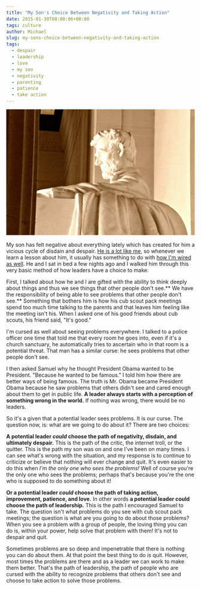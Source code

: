 ```yaml
---
title: "My Son's Choice Between Negativity and Taking Action"
date: 2015-01-30T08:00:06+00:00
tags: culture
author: Michael
slug: my-sons-choice-between-negativity-and-taking-action
tags:
  - despair
  - leadership
  - love
  - my son
  - negativity
  - parenting
  - patience
  - take action
---
```

<div class="full-width">
  <img src="/images/feature-my-sons-choice-between-negativity-and-taking-action.jpg" alt="Negativity" />
</div>

My son has felt negative about everything lately which has created for him a vicious cycle of disdain and despair. [He is a lot like me](/embrace-difficulty/ "Embrace Difficulty"), so whenever we learn a lesson about him, it usually has something to do with [how I'm wired as well](/failure-the-catalyst/ "Failure the Catalyst"). He and I sat in bed a few nights ago and I walked him through this very basic method of how leaders have a choice to make:

First, I talked about how he and I are gifted with the ability to think deeply about things and thus we see things that other people don't see.** We have the responsibility of being able to see problems that other people don't see.** Something that bothers him is how his cub scout pack meetings spend too much time talking to the parents and that leaves him feeling like the meeting isn't his. When I asked one of his good friends about cub scouts, his friend said, "It's good."

I'm cursed as well about seeing problems everywhere. I talked to a police officer one time that told me that every room he goes into, even if it's a church sanctuary, he automatically tries to ascertain who in that room is a potential threat. That man has a similar curse: he sees problems that other people don't see.

I then asked Samuel why he thought President Obama wanted to be President. "Because he wanted to be famous." I told him how there are better ways of being famous. The truth is Mr. Obama became President Obama because he saw problems that others didn't see and cared enough about them to get in public life. **A leader always starts with a perception of something wrong in the world.** If nothing was wrong, there would be no leaders.

So it's a given that a potential leader sees problems. It is our curse. The question now, is: what are we going to do about it? There are two choices:

**A potential leader _could_ choose the path of negativity, disdain, and ultimately despair.** This is the path of the critic, the internet troll, or the quitter. This is the path my son was on and one I've been on many times. I can see what's wrong with the situation, and my response is to continue to criticize or believe that nothing will ever change and quit. It's even easier to do this when _I'm the only one who sees the problems!_ Well of course you're the only one who sees the problems; perhaps that's because you're the one who is supposed to do something about it!

**Or a potential leader _could_ choose the path of taking action, improvement, patience, and love.** In other words **a potential leader could choose the path of leadership.** This is the path I encouraged Samuel to take. The question isn't what problems do you see with cub scout pack meetings; the question is what are you going to do about those problems? When you see a problem with a group of people, the loving thing you can do is, within your power, help solve that problem with them! It's not to despair and quit.

Sometimes problems are so deep and impenetrable that there is nothing you can do about them. At that point the best thing to do _is_ quit. However, most times the problems are there and as a leader we can work to make them better. That's the path of leadership, the path of people who are cursed with the ability to recognize problems that others don't see and choose to take action to solve those problems.